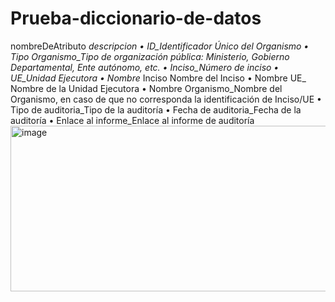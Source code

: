 # Prueba-diccionario-de-datos
nombreDeAtributo _descripcion
• ID_Identificador Único del Organismo
• Tipo Organismo_Tipo de organización pública: Ministerio, Gobierno Departamental, Ente autónomo, etc.
• Inciso_Número de inciso
• UE_Unidad Ejecutora
• Nombre_ Inciso	Nombre del Inciso
• Nombre UE_	Nombre de la Unidad Ejecutora
• Nombre Organismo_Nombre del Organismo, en caso de que no corresponda la identificación de Inciso/UE
• Tipo de auditoria_Tipo de la auditoría
• Fecha de auditoria_Fecha de la auditoría
• Enlace al informe_Enlace al informe de auditoría
<img width="987" height="265" alt="image" src="https://github.com/user-attachments/assets/cabd5916-7dca-4a42-98fb-d19ed8bc1cca" />
 

